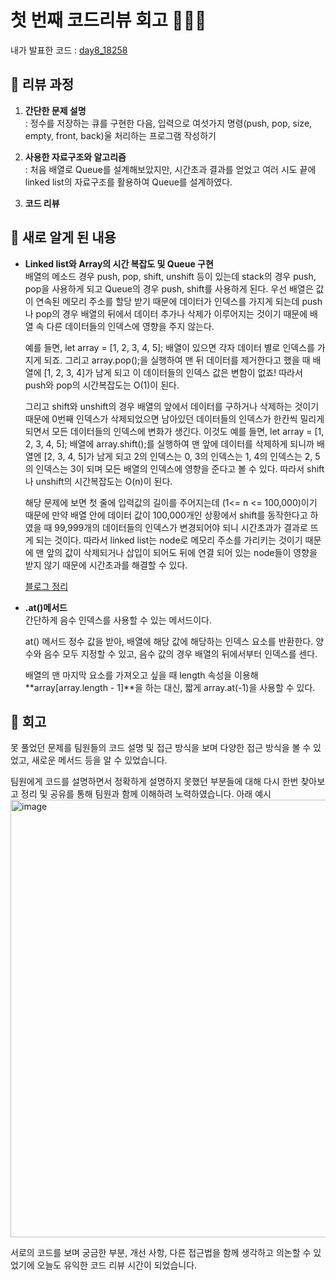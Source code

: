 # 첫 번째 코드리뷰 회고 👩🏻‍💻
내가 발표한 코드 : [day8_18258](https://github.com/SOOYEONIU/CodingTest/blob/main/Code/2week/day8_18258.js)

## 📍 리뷰 과정
1. **간단한 문제 설명**  
  : 정수를 저장하는 큐를 구현한 다음, 입력으로 여섯가지 명령(push, pop, size, empty, front, back)울 처리하는 프로그램 작성하기 

2. **사용한 자료구조와 알고리즘**  
  : 처음 배열로 Queue를 설계해보았지만, 시간초과 결과를 얻었고 여러 시도 끝에 linked list의 자료구조를 활용하여 Queue를 설계하였다.
    

4. **코드 리뷰**
## 📍 새로 알게 된 내용  
- **Linked list와 Array의 시간 복잡도 및 Queue 구현**  
  배열의 메소드 경우 push, pop, shift, unshift 등이 있는데 stack의 경우 push, pop을 사용하게 되고 Queue의 경우 push, shift를 사용하게 된다.
  우선 배열은 값이 연속된 메모리 주소를 할당 받기 때문에 데이터가 인덱스를 가지게 되는데 push나 pop의 경우 배열의 뒤에서 데이터 추가나 삭제가 이루어지는 것이기 때문에 배열 속 다른 데이터들의 인덱스에 영향을 주지 않는다.


  예를 들면, let array = [1, 2, 3, 4, 5]; 배열이 있으면 각자 데이터 별로 인덱스를 가지게 되죠. 그리고 array.pop();을 실행하여 맨 뒤 데이터를 제거한다고 했을 때
  배열에 [1, 2, 3, 4]가 남게 되고 이 데이터들의 인덱스 값은 변함이 없죠! 따라서 push와 pop의 시간복잡도는 O(1)이 된다.

  그리고 shift와 unshift의 경우 배열의 앞에서 데이터를 구하거나 삭제하는 것이기 때문에 0번째 인덱스가 삭제되었으면 남아있던 데이터들의 인덱스가 한칸씩 밀리게되면서 모든 데이터들의 인덱스에 변화가 생긴다.
  이것도 예를 들면, let array = [1, 2, 3, 4, 5]; 배열에 array.shift();를 실행하여 맨 앞에 데이터를 삭제하게 되니까 배열엔 [2, 3, 4, 5]가 남게 되고 2의 인덱스는 0, 3의 인덱스는 1, 4의 인덱스는 2, 5의 인덱스는 3이 되며 모든 배열의 인덱스에 영향을 준다고 볼 수 있다. 따라서 shift나 unshift의 시간복잡도는 O(n)이 된다.

  해당 문제에 보면 첫 줄에 입력값의 길이를 주어지는데 (1<= n <= 100,000)이기 때문에 만약 배열 안에 데이터 값이 100,000개인 상황에서 shift를 동작한다고 하였을 때 99,999개의 데이터들의 인덱스가 변경되어야 되니 시간초과가 결과로 뜨게 되는 것이다.
  따라서 linked list는 node로 메모리 주소를 가리키는 것이기 때문에 맨 앞의 값이 삭제되거나 삽입이 되어도 뒤에 연결 되어 있는 node들이 영향을 받지 않기 때문에 시간초과를 해결할 수 있다.

  [블로그 정리](https://sootech-story.tistory.com/entry/JavaScript-Queue-%EA%B5%AC%ED%98%84-%EC%8B%9C%EA%B0%84-%EB%B3%B5%EC%9E%A1%EB%8F%84-%EB%B0%B1%EC%A4%80-18258%EB%B2%88)


- **.at()메서드**  
  간단하게 음수 인덱스를 사용할 수 있는 메서드이다.

  at() 메서드 정수 값을 받아, 배열에 해당 값에 해당하는 인덱스 요소를 반환한다. 양수와 음수 모두 지정할 수 있고, 음수 값의 경우 배열의 뒤에서부터 인덱스를 센다.

  배열의 맨 마지막 요소를 가져오고 싶을 때 length 속성을 이용해 **array[array.length - 1]**을 하는 대신, 짧게 array.at(-1)을 사용할 수 있다.

## 📍 회고
못 풀었던 문제를 팀원들의 코드 설명 및 접근 방식을 보며 다양한 접근 방식을 볼 수 있었고, 새로운 메서드 등을 알 수 있었습니다.

팀원에게 코드를 설명하면서 정확하게 설명하지 못했던 부분들에 대해 다시 한번 찾아보고 정리 및 공유를 통해 팀원과 함께 이해하려 노력하였습니다.
아래 예시
<img width="700" alt="image" src="https://github.com/SOOYEONIU/CodingTest/assets/149544640/def753d0-fd94-4e94-a2bf-369aa264e57f">


서로의 코드를 보며 궁금한 부분, 개선 사항, 다른 접근법을 함께 생각하고 의논할 수 있었기에 오늘도 유익한 코드 리뷰 시간이 되었습니다.
